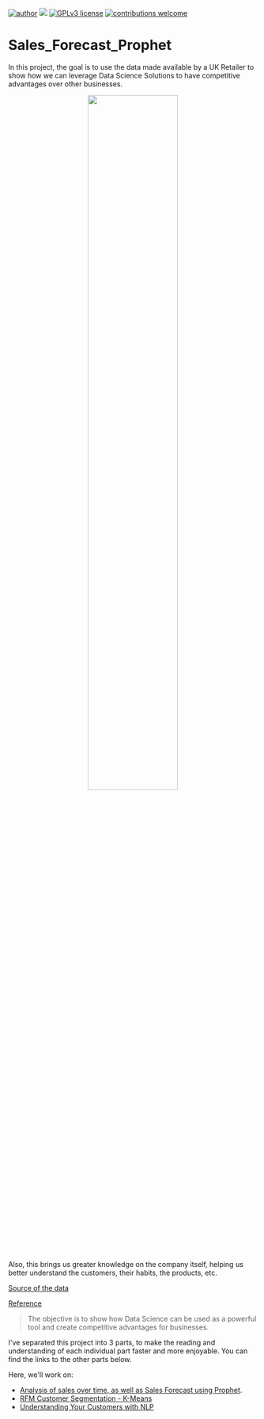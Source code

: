 [![author](https://img.shields.io/badge/author-rafaelnduarte-red.svg)](https://www.linkedin.com/in/rafael-n-duarte) [![](https://img.shields.io/badge/python-3.5+-blue.svg)](https://www.python.org/downloads/release/python-365/) [![GPLv3 license](https://img.shields.io/badge/License-GPLv3-blue.svg)](http://perso.crans.org/besson/LICENSE.html) [![contributions welcome](https://img.shields.io/badge/contributions-welcome-brightgreen.svg?style=flat)](https://github.com/rafaelnduarte/Sales_Forecast_Prophet/issues)
# Sales_Forecast_Prophet

In this project, the goal is to use the data made available by a UK Retailer to show how we can leverage Data Science Solutions to have competitive advantages over other businesses.

<center><img width="60%" src="https://image.freepik.com/free-vector/consumers-isometric-composition_1284-26384.jpg"></center>

Also, this brings us greater knowledge on the company itself, helping us better understand the customers, their habits, the products, etc.

[Source of the data](https://www.kaggle.com/carrie1/ecommerce-data/kernels)

[Reference](https://towardsdatascience.com/recency-frequency-monetary-model-with-python-and-how-sephora-uses-it-to-optimize-their-google-d6a0707c5f17)

> The objective is to show how Data Science can be used as a powerful tool and create competitive advantages for businesses.

I've separated this project into 3 parts, to make the reading and understanding of each individual part faster and more enjoyable. You can find the links to the other parts below.

Here, we'll work on:
* [Analysis of sales over time, as well as Sales Forecast using Prophet](https://github.com/rafaelnduarte/Sales_Forecast_Prophet).
* [RFM Customer Segmentation - K-Means](https://github.com/rafaelnduarte/RFM_Customer_Segmentation)
* [Understanding Your Customers with NLP](https://github.com/rafaelnduarte/Customers_NLP)

